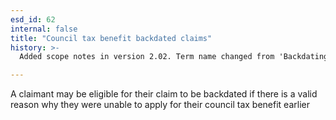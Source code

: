 ```yaml
---
esd_id: 62
internal: false
title: "Council tax benefit backdated claims"
history: >-
  Added scope notes in version 2.02. Term name changed from 'Backdating' to 'Council tax - benefit - backdated claim' in version 3.00. Name changed to 'Council tax benefit backdated claims' in version 4.00.

---
```


A claimant may be eligible for their claim to be backdated if there is a valid reason why they were unable to apply for their council tax benefit earlier

